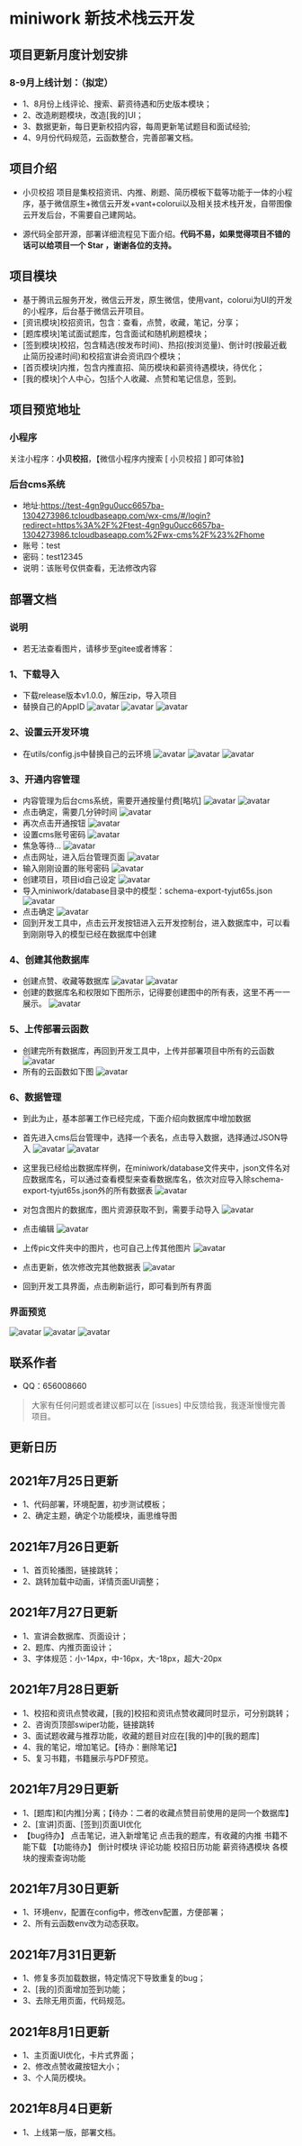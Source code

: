 # miniwork 新技术栈云开发

## 项目更新月度计划安排

### 8-9月上线计划：（拟定）

- 1、8月份上线评论、搜索、薪资待遇和历史版本模块；
- 2、改造刷题模块，改造[我的]UI；
- 3、数据更新，每日更新校招内容，每周更新笔试题目和面试经验;
- 4、9月份代码规范，云函数整合，完善部署文档。

## 项目介绍

- 小贝校招 项目是集校招资讯、内推、刷题、简历模板下载等功能于一体的小程序，基于微信原生+微信云开发+vant+colorui以及相关技术栈开发，自带图像云开发后台，不需要自己建网站。

- 源代码全部开源，部署详细流程见下面介绍。**代码不易，如果觉得项目不错的话可以给项目一个 Star ，谢谢各位的支持。**

## 项目模块

- 基于腾讯云服务开发，微信云开发，原生微信，使用vant，colorui为UI的开发的小程序，后台基于微信云开项目。
- [资讯模块]校招资讯，包含：查看，点赞，收藏，笔记，分享；
- [题库模块]笔试面试题库，包含面试和随机刷题模块；
- [签到模块]校招，包含精选(按发布时间)、热招(按浏览量)、倒计时(按最近截止简历投递时间)和校招宣讲会资讯四个模块；
- [首页模块]内推，包含内推直招、简历模块和薪资待遇模块，待优化；
- [我的模块]个人中心，包括个人收藏、点赞和笔记信息，签到。

## 项目预览地址

### 小程序

关注小程序：**小贝校招**，【微信小程序内搜索 [ 小贝校招 ] 即可体验】

### 后台cms系统

- 地址:<https://test-4gn9gu0ucc6657ba-1304273986.tcloudbaseapp.com/wx-cms/#/login?redirect=https%3A%2F%2Ftest-4gn9gu0ucc6657ba-1304273986.tcloudbaseapp.com%2Fwx-cms%2F%23%2Fhome>
- 账号：test
- 密码：test12345
- 说明：该账号仅供查看，无法修改内容

## 部署文档

### 说明

- 若无法查看图片，请移步至gitee或者博客：

### 1、下载导入

- 下载release版本v1.0.0，解压zip，导入项目
- 替换自己的AppID
![avatar](pic/46.png)
![avatar](pic/47.png)
![avatar](pic/1.png)

### 2、设置云开发环境

- 在utils/config.js中替换自己的云环境
![avatar](pic/2.png)
![avatar](pic/3.png)
![avatar](pic/4.png)

### 3、开通内容管理

- 内容管理为后台cms系统，需要开通按量付费[略坑]
![avatar](pic/5.png)
![avatar](pic/6.png)
- 点击确定，需要几分钟时间
![avatar](pic/7.png)
- 再次点击开通按钮
![avatar](pic/8.png)
- 设置cms账号密码
![avatar](pic/9.png)
- 焦急等待...
![avatar](pic/10.png)
- 点击网址，进入后台管理页面
![avatar](pic/11.png)
- 输入刚刚设置的账号密码
![avatar](pic/12.png)
- 创建项目，项目id自己设定
![avatar](pic/13.png)
- 导入miniwork/database目录中的模型：schema-export-tyjut65s.json
![avatar](pic/14.png)
- 点击确定
![avatar](pic/15.png)
- 回到开发工具中，点击云开发按钮进入云开发控制台，进入数据库中，可以看到刚刚导入的模型已经在数据库中创建
  
### 4、创建其他数据库

- 创建点赞、收藏等数据库
![avatar](pic/16.png)
![avatar](pic/17.png)
- 创建的数据库名和权限如下图所示，记得要创建图中的所有表，这里不再一一展示。
![avatar](pic/18.png)

### 5、上传部署云函数

- 创建完所有数据库，再回到开发工具中，上传并部署项目中所有的云函数
![avatar](pic/19.png)
- 所有的云函数如下图
![avatar](pic/21.png)

### 6、数据管理

- 到此为止，基本部署工作已经完成，下面介绍向数据库中增加数据
- 首先进入cms后台管理中，选择一个表名，点击导入数据，选择通过JSON导入
![avatar](pic/20.png)
![avatar](pic/29.png)
- 这里我已经给出数据库样例，在miniwork/database文件夹中，json文件名对应数据库名，可以通过查看模型来查看数据库名，依次对应导入除schema-export-tyjut65s.json外的所有数据表
![avatar](pic/48.png)
- 对包含图片的数据库，图片资源获取不到，需要手动导入
![avatar](pic/24.png)
- 点击编辑
![avatar](pic/25.png)
- 上传pic文件夹中的图片，也可自己上传其他图片
![avatar](pic/26.png)
- 点击更新，依次修改完其他数据表
![avatar](pic/27.png)

- 回到开发工具界面，点击刷新运行，即可看到所有界面

### 界面预览

![avatar](pic/31_1.png)
![avatar](pic/36_1.png)
![avatar](pic/41_1.png)

## 联系作者

- QQ：656008660

> 大家有任何问题或者建议都可以在 [issues] 中反馈给我，我逐渐慢慢完善项目。

## 更新日历

## 2021年7月25日更新

- 1、代码部署，环境配置，初步测试模板；
- 2、确定主题，确定个功能模块，画思维导图

## 2021年7月26日更新

- 1、首页轮播图，链接跳转；
- 2、跳转加载中动画，详情页面UI调整；

## 2021年7月27日更新

- 1、宣讲会数据库、页面设计；
- 2、题库、内推页面设计；
- 3、字体规范：小-14px，中-16px，大-18px，超大-20px

## 2021年7月28日更新

- 1、校招和资讯点赞收藏，[我的]校招和资讯点赞收藏同时显示，可分别跳转；
- 2、咨询页顶部swiper功能，链接跳转
- 3、面试题收藏与推荐功能，收藏的题目对应在[我的]中的[我的题库]
- 4、我的笔记，增加笔记。【待办：删除笔记】
- 5、复习书籍，书籍展示与PDF预览。

## 2021年7月29日更新

- 1、[题库]和[内推]分离；【待办：二者的收藏点赞目前使用的是同一个数据库】
- 2、[宣讲]页面、[签到]页面UI优化
- 【bug待办】
  点击笔记，进入新增笔记
  点击我的题库，有收藏的内推
  书籍不能下载
  【功能待办】
  倒计时模块
  评论功能
  校招日历功能
  薪资待遇模块
  各模块的搜索查询功能

## 2021年7月30日更新

- 1、环境env，配置在config中，修改env配置，方便部署；
- 2、所有云函数env改为动态获取。

## 2021年7月31日更新

- 1、修复多页加载数据，特定情况下导致重复的bug；
- 2、[我的]页面增加签到功能；
- 3、去除无用页面，代码规范。

## 2021年8月1日更新

- 1、主页面UI优化，卡片式界面；
- 2、修改点赞收藏按钮大小；
- 3、个人简历模块。

## 2021年8月4日更新

- 1、上线第一版，部署文档。
